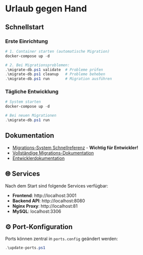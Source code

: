 # Urlaub gegen Hand

## Schnellstart

### Erste Einrichtung
```powershell
# 1. Container starten (automatische Migration)
docker-compose up -d

# 2. Bei Migrationsproblemen:
.\migrate-db.ps1 validate  # Probleme prüfen
.\migrate-db.ps1 cleanup   # Probleme beheben
.\migrate-db.ps1 run       # Migration ausführen
```

### Tägliche Entwicklung
```powershell
# System starten
docker-compose up -d

# Bei neuen Migrationen
.\migrate-db.ps1 run
```

## Dokumentation

* [Migrations-System Schnellreferenz](MIGRATION-QUICK-REFERENCE.md) - **Wichtig für Entwickler!**
* [Vollständige Migrations-Dokumentation](MIGRATION-SYSTEM.md)
* [Entwicklerdokumentation](Docs/development/README.md)

## 🌐 Services

Nach dem Start sind folgende Services verfügbar:
- **Frontend**: http://localhost:3001
- **Backend API**: http://localhost:8080  
- **Nginx Proxy**: http://localhost:81
- **MySQL**: localhost:3306

## ⚙️ Port-Konfiguration

Ports können zentral in `ports.config` geändert werden:
```powershell
.\update-ports.ps1
```
